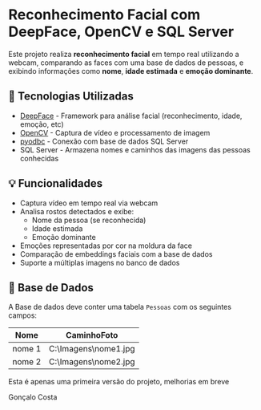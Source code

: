 # Reconhecimento Facial com DeepFace, OpenCV e SQL Server

Este projeto realiza **reconhecimento facial** em tempo real utilizando a webcam, comparando as faces com uma base de dados de pessoas, e exibindo informações como **nome**, **idade estimada** e **emoção dominante**.

## 🧠 Tecnologias Utilizadas

- [DeepFace](https://github.com/serengil/deepface) - Framework para análise facial (reconhecimento, idade, emoção, etc)
- [OpenCV](https://opencv.org/) - Captura de vídeo e processamento de imagem
- [pyodbc](https://github.com/mkleehammer/pyodbc) - Conexão com base de dados SQL Server
- SQL Server - Armazena nomes e caminhos das imagens das pessoas conhecidas

## 💡 Funcionalidades

- Captura vídeo em tempo real via webcam
- Analisa rostos detectados e exibe:
  - Nome da pessoa (se reconhecida)
  - Idade estimada
  - Emoção dominante
- Emoções representadas por cor na moldura da face
- Comparação de embeddings faciais com a base de dados
- Suporte a múltiplas imagens no banco de dados

## 📸 Base de Dados

A Base de dados deve conter uma tabela `Pessoas` com os seguintes campos:

| Nome       | CaminhoFoto                   |
|------------|-------------------------------|
| nome 1     | C:\\Imagens\\nome1.jpg        |
| nome 2     | C:\\Imagens\\nome2.jpg        |


Esta é apenas uma primeira versão do projeto, melhorias em breve


Gonçalo Costa

